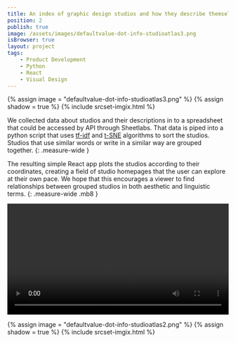 ```yaml
---
title: An index of graphic design studios and how they describe themselves.
position: 2
publish: true
image: /assets/images/defaultvalue-dot-info-studioatlas3.png
isBrowser: true
layout: project
tags:
    - Product Development
    - Python
    - React
    - Visual Design
---
```


{% assign image = "defaultvalue-dot-info-studioatlas3.png" %} {% assign shadow = true %} {% include srcset-imgix.html %}

We collected data about studios and their descriptions in to a spreadsheet that could be accessed by API through Sheetlabs. That data is piped into a python script that uses [tf-idf](https://en.wikipedia.org/wiki/Tf%E2%80%93idf) and [t-SNE](https://en.wikipedia.org/wiki/Tf%E2%80%93idf) algorithms to sort the studios. Studios that use similar words or write in a similar way are grouped together.
{: .measure-wide }

The resulting simple React app plots the studios according to their coordinates, creating a field of studio homepages that the user can explore at their own pace. We hope that this encourages a viewer to find relationships between grouped studios in both aesthetic and linguistic terms.
{: .measure-wide .mb8 }

<video autoplay="autoplay" loop="loop" width="100%" class="shadow mb8">
  <source src="/assets/images/defaultvalue-dot-info-studioatlas1.mp4" type="video/mp4" />
</video>

{% assign image = "defaultvalue-dot-info-studioatlas2.png" %} {% assign shadow = true %} {% include srcset-imgix.html %}
